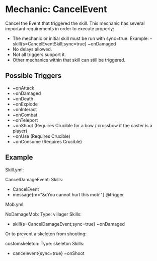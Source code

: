 Mechanic: CancelEvent
=====================

Cancel the Event that triggered the skill. This mechanic has several
important requirements in order to execute properly:

-   The mechanic or initial skill must be run with sync=true. Example: -
skill{s=CancelEventSkill;sync=true} ~onDamaged
-   No delays allowed.
-   Not all triggers support it. 
-   Other mechanics within that skill can still be triggered.

Possible Triggers
-----------------

-   ~onAttack
-   ~onDamaged
-   ~onDeath
-   ~onExplode
-   ~onInteract
-   ~onCombat
-   ~onTeleport
-   ~onShoot (Requires Crucible for a bow / crossbow if the caster is a player)
-   ~onUse (Requires Crucible)
-   ~onConsume (Requires Crucible)

Example
-------

Skill.yml:

CancelDamageEvent:
  Skills:
  - CancelEvent
  - message{m="&cYou cannot hurt this mob!"} @trigger

Mob.yml:

NoDamageMob:
  Type: villager
  Skills:
  - skill{s=CancelDamageEvent;sync=true} ~onDamaged

Or to prevent a skeleton from shooting:

customskeleton:
  Type: skeleton
  Skills:
  - cancelevent{sync=true} ~onShoot